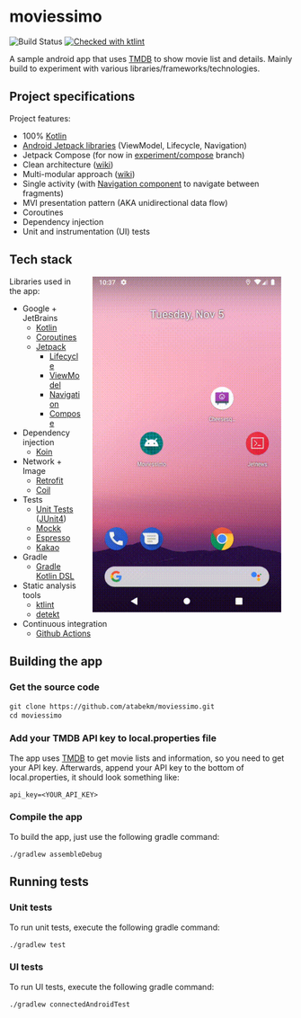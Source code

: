 # moviessimo
![Build Status](https://github.com/atabekm/moviessimo/actions/workflows/build-test-workflow.yml/badge.svg)
[![Checked with ktlint](https://img.shields.io/badge/code%20style-%E2%9D%A4-FF4081.svg)](https://ktlint.github.io/)

A sample android app that uses [TMDB](https://www.themoviedb.org) to show movie list and details. 
Mainly build to experiment with various libraries/frameworks/technologies.

## Project specifications

Project features:

* 100% [Kotlin](https://kotlinlang.org/)
* [Android Jetpack libraries](https://developer.android.com/jetpack) (ViewModel, Lifecycle, Navigation)
* Jetpack Compose (for now in [experiment/compose](https://github.com/atabekm/moviessimo/tree/experiment/compose) branch)
* Clean architecture ([wiki](https://github.com/atabekm/moviessimo/wiki/Clean-architecture-diagrams))
* Multi-modular approach ([wiki](https://github.com/atabekm/moviessimo/wiki/Gradle-dependencies))
* Single activity (with [Navigation component](https://developer.android.com/guide/navigation/navigation-getting-started) to navigate between fragments)
* MVI presentation pattern (AKA unidirectional data flow)
* Coroutines
* Dependency injection
* Unit and instrumentation (UI) tests

## Tech stack

<img src="screencast.gif" width="336" align="right" hspace="20">

Libraries used in the app:

* Google + JetBrains
    * [Kotlin](https://kotlinlang.org/)
    * [Coroutines](https://kotlinlang.org/docs/reference/coroutines-overview.html)
    * [Jetpack](https://developer.android.com/jetpack)
        * [Lifecycle](https://developer.android.com/topic/libraries/architecture/lifecycle)
        * [ViewModel](https://developer.android.com/topic/libraries/architecture/viewmodel)
        * [Navigation](https://developer.android.com/topic/libraries/architecture/navigation/)
        * [Compose](https://developer.android.com/jetpack/compose)
* Dependency injection
    * [Koin](https://insert-koin.io/)
* Network + Image
    * [Retrofit](https://square.github.io/retrofit/)
    * [Coil](https://github.com/coil-kt/coil)
* Tests
    * [Unit Tests](https://en.wikipedia.org/wiki/Unit_testing) ([JUnit4](https://junit.org/junit4/))
    * [Mockk](https://mockk.io/)
    * [Espresso](https://developer.android.com/training/testing/espresso/)
    * [Kakao](https://github.com/agoda-com/Kakao)
* Gradle
    * [Gradle Kotlin DSL](https://docs.gradle.org/current/userguide/kotlin_dsl.html)
* Static analysis tools
    * [ktlint](https://ktlint.github.io/)
    * [detekt](https://arturbosch.github.io/detekt/)
* Continuous integration
    * [Github Actions](https://github.com/features/actions)

## Building the app

### Get the source code

```
git clone https://github.com/atabekm/moviessimo.git
cd moviessimo
```

### Add your TMDB API key to local.properties file

The app uses [TMDB](https://www.themoviedb.org) to get movie lists and information, so you need to get your API key. Afterwards, append your 
API key to the bottom of local.properties, it should look something like:
```
api_key=<YOUR_API_KEY>
```

### Compile the app
To build the app, just use the following gradle command:

```
./gradlew assembleDebug
```

## Running tests

### Unit tests

To run unit tests, execute the following gradle command:

```
./gradlew test
```

### UI tests

To run UI tests, execute the following gradle command:

```
./gradlew connectedAndroidTest
```